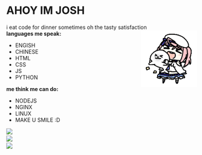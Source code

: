 # AHOY IM JOSH
i eat code for dinner sometimes 
oh the tasty satisfaction 
<img align="right" alt="GIF" src="https://github.com/joshimello/joshimello/blob/main/uwu.gif?raw=true"/>  
**languages me speak:**
- ENGISH
- CHINESE
- HTML
- CSS
- JS
- PYTHON

**me think me can do:**
- NODEJS
- NGINX
- LINUX
- MAKE U SMILE :D

![](https://github-readme-stats.vercel.app/api/top-langs/?username=joshimello&layout=compact&theme=dark&hide_border=true)  
![](https://github-readme-stats.vercel.app/api?username=joshimello&show_icons=true&hide_border=true&theme=dark)  
![](https://visitor-badge.glitch.me/badge?page_id=joshimello.joshimello)
